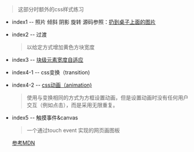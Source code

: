 > 这部分时额外的css样式练习

- index1 -- 照片 倾斜 阴影 旋转
源码参照：[扔到桌子上面的图片](http://www.w3school.com.cn/tiy/t.asp?f=css3_image_gallery)

- index2 -- 过渡

    > 以给定方式增加黄色方块宽度

- index3 -- [块级元素宽度自适应](http://www.imooc.com/article/10029)

- index4-1 -- css变换（transition)

- index4-2 -- [css动画（animation)](https://developers.google.com/web/fundamentals/design-and-ux/animations/css-vs-javascript?hl=zh-cn)

    > 使用与变换相同的方式为方框设置动画，但是设置动画时没有任何用户交互（例如点击），而是采用无限重复。

- index5 -- 触摸事件&canvas

    > 一个通过touch event 实现的网页画图板

    [参考MDN](https://developer.mozilla.org/zh-CN/docs/Web/API/Touch_events)
